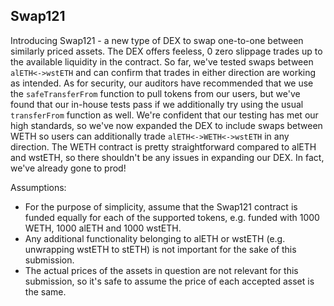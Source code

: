 ## Swap121

Introducing Swap121 - a new type of DEX to swap one-to-one between similarly priced assets. The DEX offers feeless, 0 zero slippage trades up to the available liquidity in the contract. So far, we've tested swaps between `alETH<->wstETH` and can confirm that trades in either direction are working as intended. As for security, our auditors have recommended that we use the `safeTransferFrom` function to pull tokens from our users, but we've found that our in-house tests pass if we additionally try using the usual `transferFrom` function as well. We're confident that our testing has met our high standards, so we've now expanded the DEX to include swaps between WETH so users can additionally trade `alETH<->WETH<->wstETH` in any direction. The WETH contract is pretty straightforward compared to alETH and wstETH, so there shouldn't be any issues in expanding our DEX. In fact, we've already gone to prod! 

Assumptions:

- For the purpose of simplicity, assume that the Swap121 contract is funded equally for each of the supported tokens, e.g. funded with 1000 WETH, 1000 alETH and 1000 wstETH.
- Any additional functionality belonging to alETH or wstETH (e.g. unwrapping wstETH to stETH) is not important for the sake of this submission. 
- The actual prices of the assets in question are not relevant for this submission, so it's safe to assume the price of each accepted asset is the same. 
